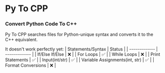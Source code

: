# Py To CPP
### Convert Python Code To C++

Py To CPP searches files for Python-unique syntax and converts it to the C++ equivalent. 

It doesn't work perfectly yet:
| Statements/Syntax  | Status |
| ------------- | ------------- |
| If/Else If/Else  | ❌  |
| For Loops | ✅  |
| While Loops | ❌  |
| Print Statements | ✅  |
| Input(int/str) | ✅  |
| Variable Assignments(int, str) | ✅  |
| Format Conversions | ❌  |
